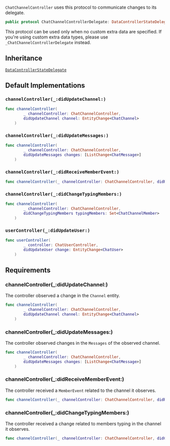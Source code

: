 
`ChatChannelController` uses this protocol to communicate changes to its delegate.

``` swift
public protocol ChatChannelControllerDelegate: DataControllerStateDelegate 
```

This protocol can be used only when no custom extra data are specified. If you're using custom extra data types,
please use `_ChatChannelControllerDelegate` instead.

## Inheritance

[`DataControllerStateDelegate`](/DataControllerStateDelegate)

## Default Implementations

### `channelController(_:didUpdateChannel:)`

``` swift
func channelController(
        _ channelController: ChatChannelController,
        didUpdateChannel channel: EntityChange<ChatChannel>
    ) 
```

### `channelController(_:didUpdateMessages:)`

``` swift
func channelController(
        _ channelController: ChatChannelController,
        didUpdateMessages changes: [ListChange<ChatMessage>]
    ) 
```

### `channelController(_:didReceiveMemberEvent:)`

``` swift
func channelController(_ channelController: ChatChannelController, didReceiveMemberEvent: MemberEvent) 
```

### `channelController(_:didChangeTypingMembers:)`

``` swift
func channelController(
        _ channelController: ChatChannelController,
        didChangeTypingMembers typingMembers: Set<ChatChannelMember>
    ) 
```

### `userController(_:didUpdateUser:)`

``` swift
func userController(
        _ controller: ChatUserController,
        didUpdateUser change: EntityChange<ChatUser>
    ) 
```

## Requirements

### channelController(\_:​didUpdateChannel:​)

The controller observed a change in the `Channel` entity.

``` swift
func channelController(
        _ channelController: ChatChannelController,
        didUpdateChannel channel: EntityChange<ChatChannel>
    )
```

### channelController(\_:​didUpdateMessages:​)

The controller observed changes in the `Messages` of the observed channel.

``` swift
func channelController(
        _ channelController: ChatChannelController,
        didUpdateMessages changes: [ListChange<ChatMessage>]
    )
```

### channelController(\_:​didReceiveMemberEvent:​)

The controller received a `MemberEvent` related to the channel it observes.

``` swift
func channelController(_ channelController: ChatChannelController, didReceiveMemberEvent: MemberEvent)
```

### channelController(\_:​didChangeTypingMembers:​)

The controller received a change related to members typing in the channel it observes.

``` swift
func channelController(_ channelController: ChatChannelController, didChangeTypingMembers typingMembers: Set<ChatChannelMember>)
```
